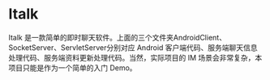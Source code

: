 # Italk
Italk 是一款简单的即时聊天软件。上面的三个文件夹AndroidClient、SocketServer、ServletServer分别对应 Android 客户端代码、服务端聊天信息处理代码、服务端资料更新处理代码。当然，实际项目的 IM 场景会非常复杂，本项目只能是作为一个简单的入门 Demo。
